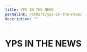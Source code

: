```yaml
---
title: YPS IN THE NEWS
permalink: /others/yps-in-the-news/
description: ""
---
```

#  YPS IN THE NEWS
